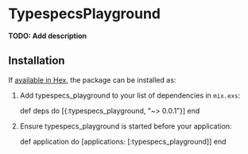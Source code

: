 # TypespecsPlayground

**TODO: Add description**

## Installation

If [available in Hex](https://hex.pm/docs/publish), the package can be installed as:

  1. Add typespecs_playground to your list of dependencies in `mix.exs`:

        def deps do
          [{:typespecs_playground, "~> 0.0.1"}]
        end

  2. Ensure typespecs_playground is started before your application:

        def application do
          [applications: [:typespecs_playground]]
        end

